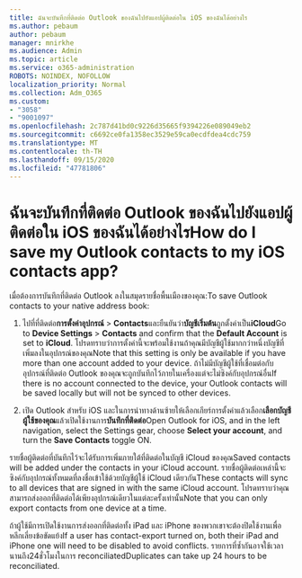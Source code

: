 ```yaml
---
title: ฉันจะบันทึกที่ติดต่อ Outlook ของฉันไปยังแอปผู้ติดต่อใน iOS ของฉันได้อย่างไร
ms.author: pebaum
author: pebaum
manager: mnirkhe
ms.audience: Admin
ms.topic: article
ms.service: o365-administration
ROBOTS: NOINDEX, NOFOLLOW
localization_priority: Normal
ms.collection: Adm_O365
ms.custom:
- "3058"
- "9001097"
ms.openlocfilehash: 2c787d41bd0c9226d35665f9394226e089049eb2
ms.sourcegitcommit: c6692ce0fa1358ec3529e59ca0ecdfdea4cdc759
ms.translationtype: MT
ms.contentlocale: th-TH
ms.lasthandoff: 09/15/2020
ms.locfileid: "47781806"
---
```

# <a name="how-do-i-save-my-outlook-contacts-to-my-ios-contacts-app"></a><span data-ttu-id="e8247-102">ฉันจะบันทึกที่ติดต่อ Outlook ของฉันไปยังแอปผู้ติดต่อใน iOS ของฉันได้อย่างไร</span><span class="sxs-lookup"><span data-stu-id="e8247-102">How do I save my Outlook contacts to my iOS contacts app?</span></span>

<span data-ttu-id="e8247-103">เมื่อต้องการบันทึกที่ติดต่อ Outlook ลงในสมุดรายชื่อพื้นเมืองของคุณ:</span><span class="sxs-lookup"><span data-stu-id="e8247-103">To save Outlook contacts to your native address book:</span></span>
 
1. <span data-ttu-id="e8247-104">ไปที่ที่ติดต่อ**การตั้งค่าอุปกรณ์**  >  **Contacts**และยืนยันว่า**บัญชีเริ่มต้น**ถูกตั้งค่าเป็น**iCloud**</span><span class="sxs-lookup"><span data-stu-id="e8247-104">Go to **Device Settings** > **Contacts** and confirm that the **Default Account** is set to **iCloud**.</span></span> <span data-ttu-id="e8247-105">โปรดทราบว่าการตั้งค่านี้จะพร้อมใช้งานถ้าคุณมีบัญชีผู้ใช้มากกว่าหนึ่งบัญชีที่เพิ่มลงในอุปกรณ์ของคุณ</span><span class="sxs-lookup"><span data-stu-id="e8247-105">Note that this setting is only be available if you have more than one account added to your device.</span></span> <span data-ttu-id="e8247-106">ถ้าไม่มีบัญชีผู้ใช้ที่เชื่อมต่อกับอุปกรณ์ที่ติดต่อ Outlook ของคุณจะถูกบันทึกไว้ภายในเครื่องแต่จะไม่ซิงค์กับอุปกรณ์อื่น</span><span class="sxs-lookup"><span data-stu-id="e8247-106">If there is no account connected to the device, your Outlook contacts will be saved locally but will not be synced to other devices.</span></span>
 
2. <span data-ttu-id="e8247-107">เปิด Outlook สำหรับ iOS และในการนำทางด้านซ้ายให้เลือกเกียร์การตั้งค่าแล้วเลือก**เลือกบัญชีผู้ใช้ของคุณ**แล้วเปิดใช้งานการ**บันทึกที่ติดต่อ**</span><span class="sxs-lookup"><span data-stu-id="e8247-107">Open Outlook for iOS, and in the left navigation, select the Settings gear, choose **Select your account**, and turn the **Save Contacts** toggle ON.</span></span>
 
<span data-ttu-id="e8247-108">รายชื่อผู้ติดต่อที่บันทึกไว้จะได้รับการเพิ่มภายใต้ที่ติดต่อในบัญชี iCloud ของคุณ</span><span class="sxs-lookup"><span data-stu-id="e8247-108">Saved contacts will be added under the contacts in your iCloud account.</span></span> <span data-ttu-id="e8247-109">รายชื่อผู้ติดต่อเหล่านี้จะซิงค์กับอุปกรณ์ทั้งหมดที่ลงชื่อเข้าใช้ด้วยบัญชีผู้ใช้ iCloud เดียวกัน</span><span class="sxs-lookup"><span data-stu-id="e8247-109">These contacts will sync to all devices that are signed in with the same iCloud account.</span></span> <span data-ttu-id="e8247-110">โปรดทราบว่าคุณสามารถส่งออกที่ติดต่อได้เพียงอุปกรณ์เดียวในแต่ละครั้งเท่านั้น</span><span class="sxs-lookup"><span data-stu-id="e8247-110">Note that you can only export contacts from one device at a time.</span></span>
 
<span data-ttu-id="e8247-111">ถ้าผู้ใช้มีการเปิดใช้งานการส่งออกที่ติดต่อทั้ง iPad และ iPhone ของพวกเขาจะต้องปิดใช้งานเพื่อหลีกเลี่ยงข้อขัดแย้ง</span><span class="sxs-lookup"><span data-stu-id="e8247-111">If a user has contact-export turned on, both their iPad and iPhone one will need to be disabled to avoid conflicts.</span></span> <span data-ttu-id="e8247-112">รายการที่ซ้ำกันอาจใช้เวลานานถึง24ชั่วโมงในการ reconciliated</span><span class="sxs-lookup"><span data-stu-id="e8247-112">Duplicates can take up 24 hours to be reconciliated.</span></span>